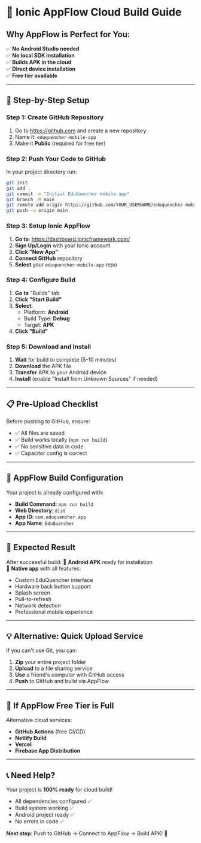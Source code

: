 # 🚀 Ionic AppFlow Cloud Build Guide

## Why AppFlow is Perfect for You:
✅ **No Android Studio needed**  
✅ **No local SDK installation**  
✅ **Builds APK in the cloud**  
✅ **Direct device installation**  
✅ **Free tier available**  

---

## 📱 **Step-by-Step Setup**

### **Step 1: Create GitHub Repository**
1. Go to https://github.com and create a new repository
2. Name it: `eduquencher-mobile-app`
3. Make it **Public** (required for free tier)

### **Step 2: Push Your Code to GitHub**

In your project directory run:
```bash
git init
git add .
git commit -m "Initial EduQuencher mobile app"
git branch -M main
git remote add origin https://github.com/YOUR_USERNAME/eduquencher-mobile-app.git
git push -u origin main
```

### **Step 3: Setup Ionic AppFlow**

1. **Go to**: https://dashboard.ionicframework.com/
2. **Sign Up/Login** with your Ionic account
3. **Click "New App"**
4. **Connect GitHub** repository
5. **Select** your `eduquencher-mobile-app` repo

### **Step 4: Configure Build**

1. **Go to** "Builds" tab
2. **Click "Start Build"**
3. **Select**:
   - Platform: **Android**
   - Build Type: **Debug**
   - Target: **APK**
4. **Click "Build"**

### **Step 5: Download and Install**

1. **Wait** for build to complete (5-10 minutes)
2. **Download** the APK file
3. **Transfer** APK to your Android device
4. **Install** (enable "Install from Unknown Sources" if needed)

---

## 📋 **Pre-Upload Checklist**

Before pushing to GitHub, ensure:
- ✅ All files are saved
- ✅ Build works locally (`npm run build`)
- ✅ No sensitive data in code
- ✅ Capacitor config is correct

---

## 🔧 **AppFlow Build Configuration**

Your project is already configured with:
- **Build Command**: `npm run build`
- **Web Directory**: `dist`
- **App ID**: `com.eduquencher.app`
- **App Name**: `EduQuencher`

---

## 🎯 **Expected Result**

After successful build:
📱 **Android APK** ready for installation  
🚀 **Native app** with all features:
- Custom EduQuencher interface
- Hardware back button support
- Splash screen
- Pull-to-refresh
- Network detection
- Professional mobile experience

---

## 💡 **Alternative: Quick Upload Service**

If you can't use Git, you can:
1. **Zip** your entire project folder
2. **Upload** to a file sharing service
3. **Use** a friend's computer with GitHub access
4. **Push** to GitHub and build via AppFlow

---

## 🚨 **If AppFlow Free Tier is Full**

Alternative cloud services:
- **GitHub Actions** (free CI/CD)
- **Netlify Build** 
- **Vercel** 
- **Firebase App Distribution**

---

## 📞 **Need Help?**

Your project is **100% ready** for cloud build!
- All dependencies configured ✅
- Build system working ✅
- Android project ready ✅
- No errors in code ✅

**Next step**: Push to GitHub → Connect to AppFlow → Build APK! 🎉